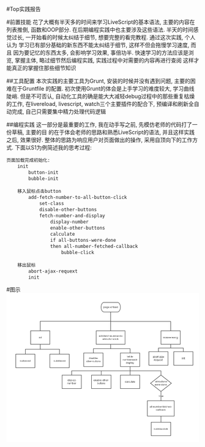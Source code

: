 #Top实践报告

#前置技能
    花了大概有半天多的时间来学习LiveScript的基本语法, 主要的内容在列表推倒,
    函数和OOP部分. 在后期编程实践中也主要涉及这些语法. 半天的时间感觉过长,
    一开始看的时候太纠结于细节, 想要完整的看完教程. 通过这次实践, 个人认为
    学习已有部分基础的新东西不能太纠结于细节, 这样不但会拖慢学习速度, 而且
    因为要记忆的东西太多, 会影响学习效果, 事倍功半. 快速学习的方法应该是浏览,
    掌握主体, 略过细节然后编程实践, 实践过程中对需要的内容再进行查阅
    这样才能真正的掌握住那些细节知识

##工具配置
    本次实践的主要工具为Grunt, 安装的时候并没有遇到问题, 主要的困难在于Gruntfile
    的配置. 初次使用Grunt的体会是上手学习的难度较大, 学习曲线陡峭. 但是不可否认,
    自动化工具的确是能大大减轻debug过程中的那些重复枯燥的工作, 在livereload,
    livescript, watch三个主要插件的配合下, 预编译和刷新全自动完成, 
    自己只需要集中精力处理代码逻辑

##编程实践
    这一部分是最重要的工作, 我在动手写之前, 先模仿老师的代码打了一份草稿, 主要的目
    的在于体会老师的思路和熟悉LiveScript的语法, 并且这样实践之后, 效果很好. 
    整体的思路为响应用户对页面做出的操作, 采用自顶向下的工作方式. 下面以S1为例简述我的思考过程:
        
    页面加载完成初始化:
        init
            button-init
            bubble-init
                
        移入鼠标点击button
            add-fetch-number-to-all-button-click
                set-class
                disable-other-buttons
                fetch-number-and-display
                    display-number
                    enable-other-buttons
                    calculate
                    if all-buttons-were-done
                    then all-number-fetched-callback
                        bubble-click
        
        移出鼠标
            abort-ajax-requext
            init

#图示
![](TOP实践报告.png)
